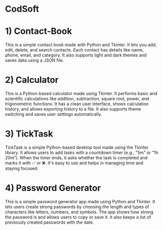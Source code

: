 # CodSoft

# 1) Contact-Book
This is a simple contact book made with Python and Tkinter. It lets you add, edit, delete, and search contacts. Each contact has details like name, phone, email, and category. It also supports light and dark themes and saves data using a JSON file.

# 2) Calculator
This is a Python-based calculator made using Tkinter. It performs basic and scientific calculations like addition, subtraction, square root, power, and trigonometric functions. It has a clean user interface, shows calculation history, and allows exporting history to a file. It also supports theme switching and saves user settings automatically.

# 3) TickTask
TickTask is a simple Python-based desktop tool made using the Tkinter library. It allows users to add tasks with a countdown timer (e.g., “5m” or “1h 20m”). When the timer ends, it asks whether the task is completed and marks it with ✅ or ❌. It's easy to use and helps in managing time and staying focused.

# 4) Password Generator
This is a simple password generator app made using Python and Tkinter. It lets users create strong passwords by choosing the length and types of characters like letters, numbers, and symbols. The app shows how strong the password is and allows users to copy or save it. It also keeps a list of previously created passwords with the date.
